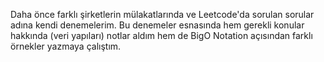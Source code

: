 Daha önce farklı şirketlerin mülakatlarında ve Leetcode'da sorulan sorular adına kendi denemelerim.
Bu denemeler esnasında hem gerekli konular hakkında (veri yapıları) notlar aldım hem de BigO Notation açısından farklı örnekler yazmaya çalıştım.
